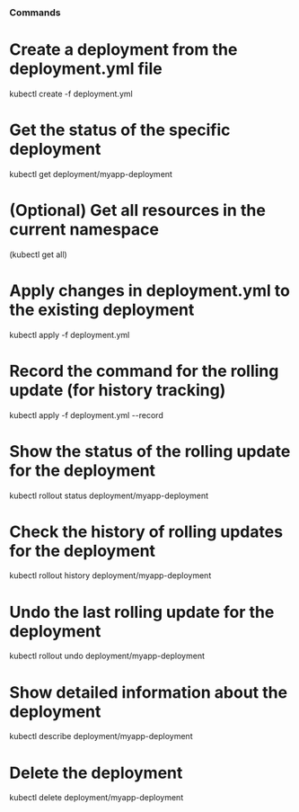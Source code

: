 ### Commands

# Create a deployment from the deployment.yml file
kubectl create -f deployment.yml

# Get the status of the specific deployment
kubectl get deployment/myapp-deployment

# (Optional) Get all resources in the current namespace
(kubectl get all)

# Apply changes in deployment.yml to the existing deployment
kubectl apply -f deployment.yml

# Record the command for the rolling update (for history tracking)
kubectl apply -f deployment.yml --record

# Show the status of the rolling update for the deployment
kubectl rollout status deployment/myapp-deployment

# Check the history of rolling updates for the deployment
kubectl rollout history deployment/myapp-deployment

# Undo the last rolling update for the deployment
kubectl rollout undo deployment/myapp-deployment

# Show detailed information about the deployment
kubectl describe deployment/myapp-deployment

# Delete the deployment
kubectl delete deployment/myapp-deployment

